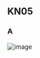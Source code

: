 ## KN05
  
### A


![image](https://github.com/Noah8820/m165_2024/assets/113603845/2f23fd66-8df7-4319-87a3-3709029a7a6e)
